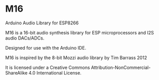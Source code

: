 # M16
 Arduino Audio Library for ESP8266

 M16 is a 16-bit audio synthesis library for ESP microprocessors and I2S audio DACs/ADCs.

 Designed for use with the Arduino IDE.

 M16 is inspired by the 8-bit Mozzi audio library by Tim Barrass 2012

 It is licensed under a Creative Commons Attribution-NonCommercial-ShareAlike 4.0 International License.
